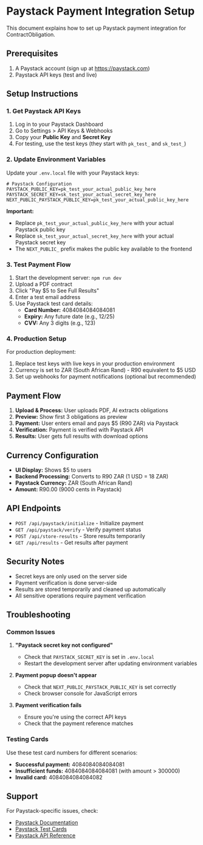 # Paystack Payment Integration Setup

This document explains how to set up Paystack payment integration for ContractObligation.

## Prerequisites

1. A Paystack account (sign up at https://paystack.com)
2. Paystack API keys (test and live)

## Setup Instructions

### 1. Get Paystack API Keys

1. Log in to your Paystack Dashboard
2. Go to Settings > API Keys & Webhooks
3. Copy your **Public Key** and **Secret Key**
4. For testing, use the test keys (they start with `pk_test_` and `sk_test_`)

### 2. Update Environment Variables

Update your `.env.local` file with your Paystack keys:

```env
# Paystack Configuration
PAYSTACK_PUBLIC_KEY=pk_test_your_actual_public_key_here
PAYSTACK_SECRET_KEY=sk_test_your_actual_secret_key_here
NEXT_PUBLIC_PAYSTACK_PUBLIC_KEY=pk_test_your_actual_public_key_here
```

**Important:** 
- Replace `pk_test_your_actual_public_key_here` with your actual Paystack public key
- Replace `sk_test_your_actual_secret_key_here` with your actual Paystack secret key
- The `NEXT_PUBLIC_` prefix makes the public key available to the frontend

### 3. Test Payment Flow

1. Start the development server: `npm run dev`
2. Upload a PDF contract
3. Click "Pay $5 to See Full Results"
4. Enter a test email address
5. Use Paystack test card details:
   - **Card Number:** 4084084084084081
   - **Expiry:** Any future date (e.g., 12/25)
   - **CVV:** Any 3 digits (e.g., 123)

### 4. Production Setup

For production deployment:

1. Replace test keys with live keys in your production environment
2. Currency is set to ZAR (South African Rand) - R90 equivalent to $5 USD
3. Set up webhooks for payment notifications (optional but recommended)

## Payment Flow

1. **Upload & Process:** User uploads PDF, AI extracts obligations
2. **Preview:** Show first 3 obligations as preview
3. **Payment:** User enters email and pays $5 (R90 ZAR) via Paystack
4. **Verification:** Payment is verified with Paystack API
5. **Results:** User gets full results with download options

## Currency Configuration

- **UI Display:** Shows $5 to users
- **Backend Processing:** Converts to R90 ZAR (1 USD = 18 ZAR)
- **Paystack Currency:** ZAR (South African Rand)
- **Amount:** R90.00 (9000 cents in Paystack)

## API Endpoints

- `POST /api/paystack/initialize` - Initialize payment
- `GET /api/paystack/verify` - Verify payment status
- `POST /api/store-results` - Store results temporarily
- `GET /api/results` - Get results after payment

## Security Notes

- Secret keys are only used on the server side
- Payment verification is done server-side
- Results are stored temporarily and cleaned up automatically
- All sensitive operations require payment verification

## Troubleshooting

### Common Issues

1. **"Paystack secret key not configured"**
   - Check that `PAYSTACK_SECRET_KEY` is set in `.env.local`
   - Restart the development server after updating environment variables

2. **Payment popup doesn't appear**
   - Check that `NEXT_PUBLIC_PAYSTACK_PUBLIC_KEY` is set correctly
   - Check browser console for JavaScript errors

3. **Payment verification fails**
   - Ensure you're using the correct API keys
   - Check that the payment reference matches

### Testing Cards

Use these test card numbers for different scenarios:

- **Successful payment:** 4084084084084081
- **Insufficient funds:** 4084084084084081 (with amount > 300000)
- **Invalid card:** 4084084084084082

## Support

For Paystack-specific issues, check:
- [Paystack Documentation](https://paystack.com/docs)
- [Paystack Test Cards](https://paystack.com/docs/payments/test-payments)
- [Paystack API Reference](https://paystack.com/docs/api)